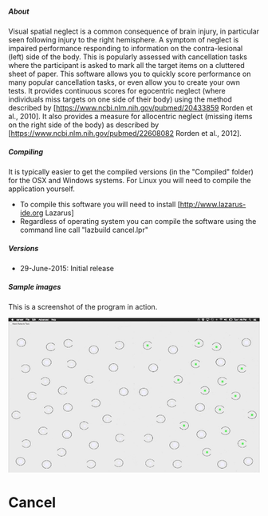 ##### About

Visual spatial neglect is a common consequence of brain injury, in particular seen following injury to the right hemisphere. A symptom of neglect is impaired performance responding to information on the contra-lesional (left) side of the body. This is popularly assessed with cancellation tasks where the participant is asked to mark all the target items on a cluttered sheet of paper. This software allows you to quickly score performance on many popular cancellation tasks, or even allow you to create your own tests. It provides continuous scores for egocentric neglect (where individuals miss targets on one side of their body) using the method described by [https://www.ncbi.nlm.nih.gov/pubmed/20433859 Rorden et al., 2010]. It also provides a measure for allocentric neglect (missing items on the right side of the body) as described by [https://www.ncbi.nlm.nih.gov/pubmed/22608082 Rorden et al., 2012].
##### Compiling

It is typically easier to get the compiled versions (in the "Compiled" folder) for the OSX and Windows systems. For Linux you will need to compile the application yourself.
 - To compile this software you will need to install [http://www.lazarus-ide.org Lazarus]
 - Regardless of operating system you can compile the software using the command line call "lazbuild cancel.lpr"

##### Versions

 - 29-June-2015: Initial release

##### Sample images

This is a screenshot of the program in action.

![alt tag](https://raw.githubusercontent.com/neurolabusc/cancel/master/screenshot.jpg)
# Cancel
